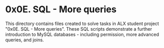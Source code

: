 
# 0x0E. SQL - More queries
This directory contains files created to solve tasks in ALX student project "0x0E. SQL - More queries". These SQL scripts demonstrate a further introduction to MySQL databases - including permission, more advanced queries, and joins. 

